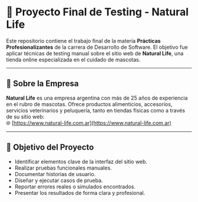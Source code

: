 # 🧪 Proyecto Final de Testing - Natural Life

Este repositorio contiene el trabajo final de la materia **Prácticas Profesionalizantes** de la carrera de Desarrollo de Software. El objetivo fue aplicar técnicas de testing manual sobre el sitio web de **Natural Life**, una tienda online especializada en el cuidado de mascotas.

---

## 🏢 Sobre la Empresa

**Natural Life** es una empresa argentina con más de 25 años de experiencia en el rubro de mascotas. Ofrece productos alimenticios, accesorios, servicios veterinarios y peluquería, tanto en tiendas físicas como a través de su sitio web:  
🌐 [https://www.natural-life.com.ar](https://www.natural-life.com.ar)

---

## 🎯 Objetivo del Proyecto

- Identificar elementos clave de la interfaz del sitio web.
- Realizar pruebas funcionales manuales.
- Documentar historias de usuario.
- Diseñar y ejecutar casos de prueba.
- Reportar errores reales o simulados encontrados.
- Presentar los resultados de forma clara y profesional.
